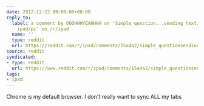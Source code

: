 ```yaml
---
date: 2012-12-22 00:00:00+00:00
reply_to:
  label: a comment by OOOHHHYEAHHHH on 'Simple question...sending text/links between
    ipad/pc' on /r/ipad
  name: ''
  type: reddit
  url: https://reddit.com/r/ipad/comments/15a4a2/simple_questionsending_textlinks_between_ipadpc/c7kl62s/
source: reddit
syndicated:
- type: reddit
  url: https://www.reddit.com/r/ipad/comments/15a4a2/simple_questionsending_textlinks_between_ipadpc/c7kl6np/
tags:
- ipad
---
```


Chrome is my default browser. I don't really want to sync ALL my tabs